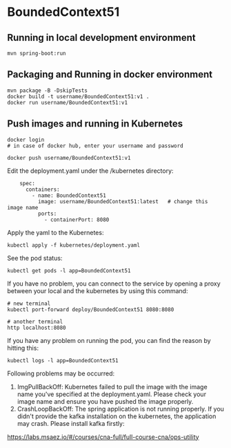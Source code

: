 # BoundedContext51

## Running in local development environment

```
mvn spring-boot:run
```

## Packaging and Running in docker environment

```
mvn package -B -DskipTests
docker build -t username/BoundedContext51:v1 .
docker run username/BoundedContext51:v1
```

## Push images and running in Kubernetes

```
docker login 
# in case of docker hub, enter your username and password

docker push username/BoundedContext51:v1
```

Edit the deployment.yaml under the /kubernetes directory:
```
    spec:
      containers:
        - name: BoundedContext51
          image: username/BoundedContext51:latest   # change this image name
          ports:
            - containerPort: 8080

```

Apply the yaml to the Kubernetes:
```
kubectl apply -f kubernetes/deployment.yaml
```

See the pod status:
```
kubectl get pods -l app=BoundedContext51
```

If you have no problem, you can connect to the service by opening a proxy between your local and the kubernetes by using this command:
```
# new terminal
kubectl port-forward deploy/BoundedContext51 8080:8080

# another terminal
http localhost:8080
```

If you have any problem on running the pod, you can find the reason by hitting this:
```
kubectl logs -l app=BoundedContext51
```

Following problems may be occurred:

1. ImgPullBackOff:  Kubernetes failed to pull the image with the image name you've specified at the deployment.yaml. Please check your image name and ensure you have pushed the image properly.
1. CrashLoopBackOff: The spring application is not running properly. If you didn't provide the kafka installation on the kubernetes, the application may crash. Please install kafka firstly:

https://labs.msaez.io/#/courses/cna-full/full-course-cna/ops-utility

